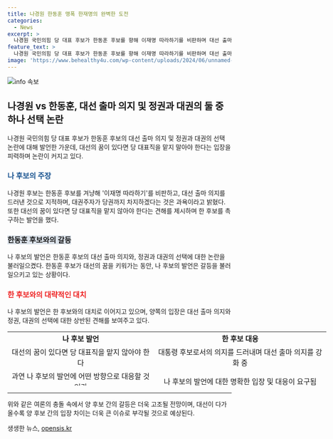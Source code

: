 ```yaml
---
title: 나경원 한동훈 맹폭 한재명의 완벽한 도전
categories:
  - News
excerpt: >
  나경원 국민의힘 당 대표 후보가 한동훈 후보를 향해 이재명 따라하기를 비판하며 대선 출마 의지를 드러냈다고 지적했다. 또한, 대선 출마를 고수한다면 당헌·당규를 바꿔치기하고 특권을 얻으려는 것이라며 대권주자 당 대표는 정말 위험하다고 경고했다.
feature_text: >
  나경원 국민의힘 당 대표 후보가 한동훈 후보를 향해 이재명 따라하기를 비판하며 대선 출마 의지를 드러냈다고 지적했다. 또한, 대선 출마를 고수한다면 당헌·당규를 바꿔치기하고 특권을 얻으려는 것이라며 대권주자 당 대표는 정말 위험하다고 경고했다.
image: 'https://www.behealthy4u.com/wp-content/uploads/2024/06/unnamed-file.png'
---
```


<p><img src="https://www.behealthy4u.com/wp-content/uploads/2024/06/unnamed-file.png" alt="info 속보" /></p>

<h2 data-ke-size="size26">나경원 vs 한동훈, 대선 출마 의지 및 정권과 대권의 둘 중 하나 선택 논란</h2>

<p data-ke-size="size16">나경원 국민의힘 당 대표 후보가 한동훈 후보의 대선 출마 의지 및 정권과 대권의 선택 논란에 대해 발언한 가운데, 대선의 꿈이 있다면 당 대표직을 맡지 말아야 한다는 입장을 피력하며 논란이 커지고 있다.</p>

<h3><b><span style="color: #1a5490;">나 후보의 주장</span></b></h3>

<p data-ke-size="size16">나경원 후보는 한동훈 후보를 겨냥해 '이재명 따라하기'를 비판하고, 대선 출마 의지를 드러낸 것으로 지적하며, 대권주자가 당권까지 차지하겠다는 것은 과욕이라고 밝혔다. 또한 대선의 꿈이 있다면 당 대표직을 맡지 않아야 한다는 견해를 제시하며 한 후보를 촉구하는 발언을 했다.</p>

<h3><b><span style="background-color: #21538527;">한동훈 후보와의 갈등</span></b></h3>

<p data-ke-size="size16">나 후보의 발언은 한동훈 후보의 대선 출마 의지와, 정권과 대권의 선택에 대한 논란을 불러일으켰다. 한동훈 후보가 대선의 꿈을 키워가는 동안, 나 후보의 발언은 갈등을 불러일으키고 있는 상황이다.</p>

<h3><b><span style="color: #ee2323;">한 후보와의 대략적인 대치</span></b></h3>

<p data-ke-size="size16">나 후보의 발언은 한 후보와의 대치로 이어지고 있으며, 양쪽의 입장은 대선 출마 의지와 정권, 대권의 선택에 대한 상반된 견해를 보여주고 있다.</p>

<table style="width: 717px; height: 121px;">
<tbody>
<tr>
<td style="text-align: center; height: 17px;"><b>나 후보 발언</b></td>
<td style="text-align: center; height: 17px;"><b>한 후보 대응</b></td>
</tr>
<tr>
<td style="text-align: center; height: 17px;">대선의 꿈이 있다면 당 대표직을 맡지 않아야 한다</td>
<td style="text-align: center; height: 17px;">대통령 후보로서의 의지를 드러내며 대선 출마 의지를 강화 중</td>
</tr>
<tr>
<td style="text-align: center; height: 17px;">과연 나 후보의 발언에 어떤 방향으로 대응할 것인가</td>
<td style="text-align: center; height: 17px;">나 후보의 발언에 대한 명확한 입장 및 대응이 요구됨</td>
</tr>
</tbody>
</table>

<hr>

<p data-ke-size="size16">위와 같은 여론의 충돌 속에서 양 후보 간의 갈등은 더욱 고조될 전망이며, 대선이 다가올수록 양 후보 간의 입장 차이는 더욱 큰 이슈로 부각될 것으로 예상된다.</p>
생생한 뉴스, <a href="https://opensis.kr" rel="dofollow">opensis.kr</a>


